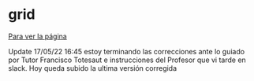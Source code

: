 # grid
[Para ver la página](https://chochelius.github.io/grid/)


Update 17/05/22
16:45 estoy terminando las correcciones ante lo guiado por Tutor Francisco Totesaut e instrucciones
del Profesor que vi tarde en slack. Hoy queda subido la ultima versión corregida

